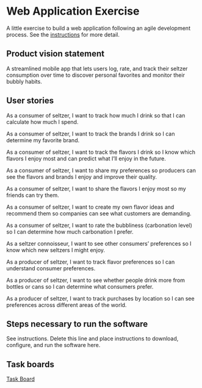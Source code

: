 # Web Application Exercise

A little exercise to build a web application following an agile development process. See the [instructions](instructions.md) for more detail.

## Product vision statement

A streamlined mobile app that lets users log, rate, and track their seltzer consumption over time to discover personal favorites and monitor their bubbly habits.

## User stories

As a consumer of seltzer, I want to track how much I drink so that I can calculate how much I spend.

As a consumer of seltzer, I want to track the brands I drink so I can determine my favorite brand.

As a consumer of seltzer, I want to track the flavors I drink so I know which flavors I enjoy most and can predict what I’ll enjoy in the future.

As a consumer of seltzer, I want to share my preferences so producers can see the flavors and brands I enjoy and improve their quality.

As a consumer of seltzer, I want to share the flavors I enjoy most so my friends can try them.

As a consumer of seltzer, I want to create my own flavor ideas and recommend them so companies can see what customers are demanding.

As a consumer of seltzer, I want to rate the bubbliness (carbonation level) so I can determine how much carbonation I prefer.

As a seltzer connoisseur, I want to see other consumers’ preferences so I know which new seltzers I might enjoy.

As a producer of seltzer, I want to track flavor preferences so I can understand consumer preferences.

As a producer of seltzer, I want to see whether people drink more from bottles or cans so I can determine what consumers prefer.

As a producer of seltzer, I want to track purchases by location so I can see preferences across different areas of the world.

## Steps necessary to run the software

See instructions. Delete this line and place instructions to download, configure, and run the software here.

## Task boards
[Task Board](https://github.com/orgs/swe-students-fall2025/projects/23)
